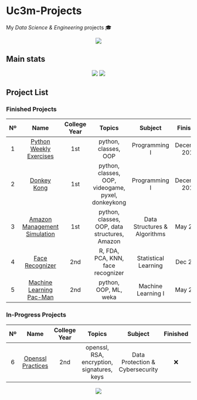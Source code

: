 <!-- *********************************************************************** -->
<!--                                                                         -->
<!--                                +###****.                                -->
<!--                                =***@@@+                                 -->
<!--            *%*   -%%:  -*%%%#     :@@@=:   #%##%%#=-*%%%*:              -->
<!--            %@%   =@@: #@@*=+*.    -==*@@+  @@@*=+@@@%+=#@@=             -->
<!--            %@%   -@@:-@@-     .==.    *@@. %@#   =@@:   %@#             -->
<!--            +@@+-=%@@..%@@+--+..%@@+--*@@*  @@#   +@@:   @@#             -->
<!--             -*%@@#+.   =#%@@%.  -*%@@%*-   %@*   =@@:   %@*             -->
<!--                                                                         -->
<!-- README.md                                                               -->
<!--                                                                         -->
<!-- By: aperez-b <100429952@alumnos.uc3m.es>                                -->
<!--                                                                         -->
<!-- Created: 2022/03/07 11:26:01 by aperez-b                                -->
<!-- Updated: 2022/03/07 13:40:09 by aperez-b                                -->
<!--                                                                         -->
<!-- *********************************************************************** -->

# Uc3m-Projects

My *Data Science & Engineering* projects 🎓

<p align="center">
  <a href="https://www.uc3m.es/Home">
    <img src="https://user-images.githubusercontent.com/40824677/157033257-8a0e20bf-1d9f-458b-8e24-57ed39cca196.png">
  </a>
</p>

## Main stats

<p align="center">
  <img src="https://badgen.net/badge/Uc3m/aperez-b/orange?cache=86400&icon=https://user-images.githubusercontent.com/40824677/157038943-bc501697-1d4c-4f9c-a32f-d31c8175d0e8.svg">
  <img src=https://img.shields.io/github/last-commit/madebypixel02/Uc3m-Projects/main />
</p>


## Project List

### Finished Projects

| Nº  | Name | College Year | Topics | Subject | Finished | Activity |
| :-: | :--: | :----------: | :----: | :-----: | :------: | :------: |
| 1 | [Python Weekly Exercises](https://github.com/madebypixel02/Python-Weekly-Exercises-2019) | 1st | python, classes, OOP | Programming I | December 2019 | ![GitHub Last Commit](https://img.shields.io/github/last-commit/madebypixel02/Python-Weekly-Exercises-2019/master) |
| 2 | [Donkey Kong](https://github.com/madebypixel02/Basic-OOP-Donkey-Kong-in-Python) | 1st | python, classes, OOP, videogame, pyxel, donkeykong | Programming I | December 2019 | ![GitHub Last Commit](https://img.shields.io/github/last-commit/madebypixel02/Basic-OOP-Donkey-Kong-in-Python/master) |
| 3 | [Amazon Management Simulation](https://github.com/madebypixel02/Amazon-Management-Simulation-in-Python) | 1st | python, classes, OOP, data structures, Amazon | Data Structures & Algorithms | May 2020 | ![GitHub Last Commit](https://img.shields.io/github/last-commit/madebypixel02/Amazon-Management-Simulation-in-Python/master) |
| 4 | [Face Recognizer](https://github.com/madebypixel02/face-recognizer_with_fda_pca_knn) | 2nd | R, FDA, PCA, KNN, face recognizer | Statistical Learning | Dec 2020 | ![GitHub Last Commit](https://img.shields.io/github/last-commit/madebypixel02/face-recognizer_with_fda_pca_knn/master) |
| 5 | [Machine Learning Pac-Man](https://github.com/madebypixel02/Machine-Learning-Pacman) | 2nd | python, OOP, ML, weka | Machine Learning I | May 2021 | ![GitHub Last Commit](https://img.shields.io/github/last-commit/madebypixel02/Machine-Learning-Pacman/master) |

### In-Progress Projects

| Nº  | Name | College Year | Topics | Subject | Finished | Activity |
| :-: | :--: | :----------: | :----: | :-----: | :------: | :------: |
| 6 | [Openssl Practices](https://github.com/madebypixel02/Openssl-Practices-2022) | 2nd | openssl, RSA, encryption, signatures, keys | Data Protection & Cybersecurity | ❌ | ![GitHub Last Commit](https://img.shields.io/github/last-commit/madebypixel02/Openssl-Practices-2022/main) |


<p align="center">
  <a href="https://www.uc3m.es/Home">
    <img src="https://user-images.githubusercontent.com/40824677/157038943-bc501697-1d4c-4f9c-a32f-d31c8175d0e8.svg">
  </a>
</p>
